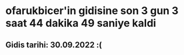 # ofarukbicer'in gidisine son 3 gun 3 saat 44 dakika 49 saniye kaldi

## Gidis tarihi: 30.09.2022 :(